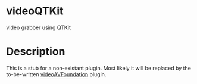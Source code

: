 videoQTKit
===

video grabber using QTKit

# Description


This is a stub for a non-existant plugin.
Most likely it will be replaced by the to-be-written
[videoAVFoundation](videoAVFoundation) plugin.
